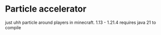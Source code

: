 # Particle accelerator

just uhh particle around players in minecraft.
1.13 - 1.21.4
requires java 21 to compile
